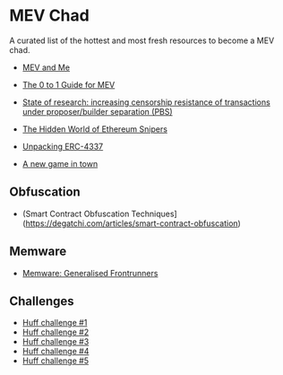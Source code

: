 # MEV Chad

A curated list of the hottest and most fresh resources to become a MEV chad.

- [MEV and Me](https://research.paradigm.xyz/MEV#what-is-mev)
- [The 0 to 1 Guide for MEV](https://calblockchain.mirror.xyz/c56CHOu-Wow_50qPp2Wlg0rhUvdz1HLbGSUWlB_KX9o)
- [State of research: increasing censorship resistance of transactions under proposer/builder separation (PBS)](https://notes.ethereum.org/@vbuterin/pbs_censorship_resistance)
- [The Hidden World of Ethereum Snipers](https://www.samchepal.com/the-hidden-world-of/)

- [Unpacking ERC-4337](https://frontier.tech/unpacking-erc-4337)
- [A new game in town](https://frontier.tech/a-new-game-in-town)

## Obfuscation

- (Smart Contract Obfuscation Techniques](https://degatchi.com/articles/smart-contract-obfuscation)

## Memware

- [Memware: Generalised Frontrunners](https://degatchi.com/articles/memware)

## Challenges

- [Huff challenge #1](https://twitter.com/huff_language/status/1559658361469095936)
- [Huff challenge #2](https://twitter.com/huff_language/status/1560015751989211136)
- [Huff challenge #3](https://twitter.com/huff_language/status/1560750533811376128)
- [Huff challenge #4](https://twitter.com/huff_language/status/1583894073487654913)
- [Huff challenge #5](https://twitter.com/huff_language/status/1586401774927126528)
